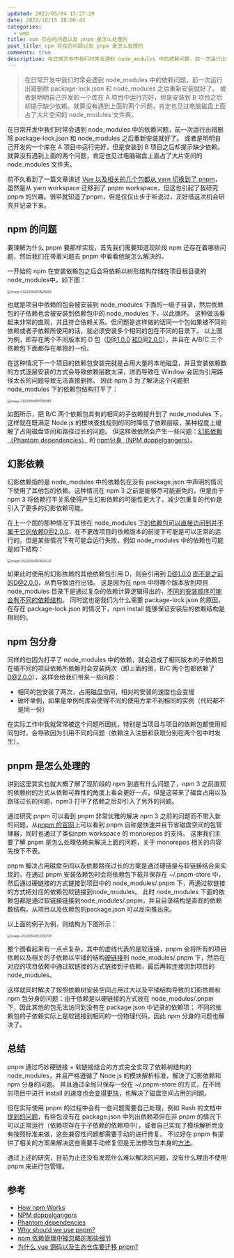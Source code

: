 ```yaml
---
updated: 2022/05/04 15:27:29
date: 2022/10/15 18:00:43
categories: 
  - web
title: npm 存在的问题以及 pnpm 是怎么处理的
post_title: npm 存在的问题以及 pnpm 是怎么处理的
comments: true
description: 在日常开发中我们时常会遇到 node_modules 中的依赖问题，前一次运行出错删除 package-lock.json 和 node_modules 之后重新安装就好了。 或者是明明自己开发的一个库在 A 项目中运行完好，但是安装到 B 项目之后却提示缺少依赖。就算没有遇到上面的两个问题，肯定也见过电脑磁盘上面占了大片空间的 node_modules 文件夹。
---
```

> 在日常开发中我们时常会遇到 node_modules 中的依赖问题，前一次运行出错删除 package-lock.json 和 node_modules 之后重新安装就好了。 或者是明明自己开发的一个库在 A 项目中运行完好，但是安装到 B 项目之后却提示缺少依赖。就算没有遇到上面的两个问题，肯定也见过电脑磁盘上面占了大片空间的 node_modules 文件夹。

在日常开发中我们时常会遇到 node_modules 中的依赖问题，前一次运行出错删除 package-lock.json 和 node_modules 之后重新安装就好了。 或者是明明自己开发的一个库在 A 项目中运行完好，但是安装到 B 项目之后却提示缺少依赖。就算没有遇到上面的两个问题，肯定也见过电脑磁盘上面占了大片空间的 node_modules 文件夹。

前不久看到了一篇文章讲述 [Vue 以及相关的几个包都从 yarn 切换到了 pnpm](https://www.teqng.com/2021/12/07/%E4%B8%BA%E4%BB%80%E4%B9%88-vue-%E6%BA%90%E7%A0%81%E4%BB%A5%E5%8F%8A%E7%94%9F%E6%80%81%E4%BB%93%E5%BA%93%E8%A6%81%E8%BF%81%E7%A7%BB-pnpm/)， 虽然是从 yarn workspace 迁移到了 pnpm workspace，但这也引起了我研究 pnpm 的兴趣。很早就知道了pnpm，但是仅仅止步于听说过，正好借这次机会研究并记录下来。

## npm 的问题

要理解为什么 pnpm 要那样实现，首先我们需要知道现阶段 npm 还存在着哪些问题，然后我们在带着问题去 pnpm 中看看他是怎么解决的。

一开始的 npm 在安装依赖包之后会将依赖以树形结构存储在项目根目录的 node_modules中，如下图：

<img src="https://static.jiabanmoyu.com/notes/image-20220504151629263.png" alt="image-20220504151629263" style="zoom:50%;" />

也就是项目中依赖的包会被安装到 node_modules 下面的一级子目录，然后依赖包的子依赖也会被安装到依赖包中的 node_modules 下，以此循环。 这种做法看起来非常的直观，并且符合依赖关系。但问题是这样做的话同一个包如果被不同的依赖或者子依赖所使用的话，就必须安装多个相同的包在不同的目录下。 以上图为例，即存在两个不同版本的 D 包（D@1.0.0 和D@2.0.0），并且在 A/B/C 三个依赖包下面都存在单独的一份。

在这种情况下一个项目的依赖包安装完就是占用大量的本地磁盘，并且安装依赖数的方式逐层安装的方式会导致依赖层数太深，进而导致在 Window 会因为引用路径太长的问题导致无法直接删除。 因此 npm 3 为了解决这个问题把 node_modules 下的依赖包结构打平了：

<img src="https://static.jiabanmoyu.com/notes/image-20220504151700365.png" alt="image-20220504151700365" style="zoom:50%;" />

如图所示，把 B/C 两个依赖包具有的相同的子依赖提升到了 node_modules 下，这样就在既满足 Node.js 的模块查找规则的同时降低了依赖层级，某种程度上缓解了占用磁盘空间和路径过长的问题。 但这样做依然会产生一些问题：[幻影依赖（Phantom dependencies）](https://rushjs.io/pages/advanced/npm_doppelgangers/) 和 [npm分身（NPM doppelgangers）](https://rushjs.io/pages/advanced/npm_doppelgangers/)。

## 幻影依赖

幻影依赖指的是 node_modules 中的依赖包在没有 package.json 中声明的情况下使用了其他包的依赖。这种情况在 npm 3 之前是能够尽可能避免的，但是由于 npm 3 将依赖打平关系使得产生幻影依赖的可能性更大了，减少包重复的代价是引入了更多的幻影依赖可能。

在上一个图的那种情况下其他在 node_modules 下的依赖包可以直接访问到并不属于它的依赖D@2.0.0，在不更改项目的依赖版本的前提下可能是可以正常的运行的。但是某些情况下有可能会运行失败，例如 node_modules 中的依赖也可能是如下结构：

<img src="https://static.jiabanmoyu.com/notes/image-20220504151834237.png" alt="image-20220504151834237" style="zoom:50%;" />

如果此时使用的幻影依赖的其他依赖包引用 D，则会引用到 D@1.0.0 而不是之前的D@2.0.0，从而导致运行出错。 这是因为在 npm 中将哪个版本放到项目 node_modules 目录下是通过复杂的依赖计算逻辑得出的，[不同的安装顺序可能会有不同的依赖结构](http://npm.github.io/how-npm-works-docs/npm3/non-determinism.html)。 同时这也是我们为什么需要 package-lock.json 的原因，在存在 package-lock.json 的情况下，npm install 能够保证安装后的依赖结构是相同的。

## npm 包分身

同样的也因为打平了 node_modules 中的依赖，就会造成了相同版本的子依赖包在被不同的项目依赖所依赖时会安装两次（即上面的图，B/C 两个包都依赖了 D@2.0.0），这样会给我们带来一些问题：

- 相同的包安装了两次，占用磁盘空间，相对的安装的速度也会变慢
- 破坏单例，如果是单例的库会使得不同的使用方拿不到相同的实例（代码都不是同一份）

在实际工作中我就常常被这个问题所困扰，特别是当项目与项目的依赖包都使用相同包时，会导致因为引用不同的问题（依赖注入注册和获取分别在两个包中时发生）。

## pnpm 是怎么处理的

讲到这里其实也就大概了解了现阶段的 npm 到底有什么问题了，npm 3 之前直观的依赖树的方式从依赖可靠性的角度上看会更好一点，但是这带来了磁盘占用以及路径过长的问题，npm3 打平了依赖之后却引入了另外的问题。

通过研究 pnpm 可以看到 pnpm 非常优雅的解决 npm 3 之前的问题而不带入新的问题。从[pnpm 的官网](https://pnpm.io/zh/)上可以看到 pnpm 自称是快速并且节省磁盘空间的包管理器，同时也通过了类似npm workspace 的 monorepos 的支持。 这里我们主要了解 pnpm 是怎么处理依赖来解决上面的问题，关于 monorepos 相关的内容先按下不表。

pnpm 解决占用磁盘空间以及依赖路径过长的方案是通过硬链接与软链接结合来实现的，在通过 pnpm 安装依赖包时会将依赖包下载并保存在 ~/.pnpm-store 中， 然后通过硬链接的方式链接到项目中的 node_modules/.pnpm 下，再通过软链接的方式把对应的依赖包软链接到node_modules。 此时 node_modules 下面的依赖包都是通过软链接链接到node_modules/.pnpm，并且目录结构是直观的依赖数结构，从项目以及依赖包的package.json 可以反向推出来。

以上面的例子为例，则结构为下图所示：

<img src="https://static.jiabanmoyu.com/notes/image-20220504152050745.png" alt="image-20220504152050745" style="zoom:50%;" />

整个图看起来有一点点复杂，其中的虚线代表的是软连接，pnpm 会将所有的项目依赖以及相关的子依赖以平铺的结构[硬链接](https://zh.wikipedia.org/wiki/%E7%A1%AC%E9%93%BE%E6%8E%A5)到 node_modules/.pnpm 下，然后在对应的项目依赖中通过软链接的方式链接到子依赖，最后再软连接回到项目的 node_modules。

这样就同时解决了按照依赖树安装空间占用过大以及平铺结构导致的幻影依赖和 npm 包分身的问题：由于依赖是以硬链接的方式放在 node_modules/.pnpm 下，因此其他的包无法访问到没有在 package.json 中记录的依赖项； 不同的依赖包的子依赖实际上是软链接到相同的一份物理代码，因此 npm 分身的问题也解决了。

## 总结

pnpm 通过巧妙硬链接 + 软链接结合的方式完全实现了依赖树结构的 node_modules，并且严格遵循了 Node.js 的模块解析标准，解决了幻影依赖和 npm 分身的问题。 并且通过全局只保存一份在 ~/.pnpm-store 的方式，在不同的项目中进行 install 的速度也会[变得更快](https://pnpm.io/benchmarks)，也解决了磁盘空间占用的问题。

但在实际使用 pnpm 的过程中会有一些问题需要自己处理，例如 Rush 的文档中[提到的问题](https://rushjs.io/pages/maintainer/package_managers/#:~:text=Although%20PNPM%E2%80%99s%20symlinking,for%20help%2C%20though.)，有些包没有在 package.json 中列出依赖项但在非 pnpm 的情况下可以正常运行（依赖项存在于子依赖的依赖项中），或者自己实现了模块解析而没有按照标准来做，这些兼容性问题都需要手动的进行修复。 不过好在 pnpm 有提供了相关的方案来解决这些需要手动修复但是无法修改包本身的[方法](https://pnpm.io/faq#pnpm-does-not-work-with-your-project-here)。

通过上述的研究，目前为止还没有发现什么难以解决的问题，没有什么理由不使用 pnpm 来进行包管理。

## 参考

- [How npm Works](https://npm.github.io/how-npm-works-docs/index.html)
- [NPM doppelgangers](https://rushjs.io/pages/advanced/npm_doppelgangers/)
- [Phantom dependencies](https://rushjs.io/pages/advanced/phantom_deps/)
- [Why should we use pnpm?](https://medium.com/pnpm/why-should-we-use-pnpm-75ca4bfe7d93)
- [npm 依赖管理中被忽略的那些细节](https://www.zoo.team/article/npm-details)
- [为什么 vue 源码以及生态仓库要迁移 pnpm?](https://www.teqng.com/2021/12/07/%E4%B8%BA%E4%BB%80%E4%B9%88-vue-%E6%BA%90%E7%A0%81%E4%BB%A5%E5%8F%8A%E7%94%9F%E6%80%81%E4%BB%93%E5%BA%93%E8%A6%81%E8%BF%81%E7%A7%BB-pnpm/)